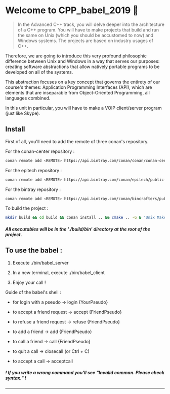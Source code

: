 # Welcome to CPP_babel_2019 👋

> In the Advanced C++ track, you will delve deeper into the architecture of a C++ program. You will have to make projects that build and run the same on Unix (which you should be accustomed to now) and Windows systems.
The projects are based on industry usages of C++.

Therefore, we are going to introduce this very profound philosophic difference between Unix and Windows in a way that serves our purposes: creating software abstractions that allow natively portable programs to be developed on all of the systems. 

This abstraction focuses on a key concept that governs the entirety of our course's themes: Application Programming Interfaces (API),  which are elements that are inseparable from Object-Oriented Programming, all languages combined. 

In this unit in particular, you will have to make a VOIP client/server program (just like Skype).

## Install

First of all, you'll need to add the remote of three conan's repository.

For the conan-center repository :
```sh
conan remote add <REMOTE> https://api.bintray.com/conan/conan/conan-center 
```

For the epitech repository :
```sh
conan remote add <REMOTE> https://api.bintray.com/conan/epitech/public-conan 
```

For the bintray repository :

```sh
conan remote add <REMOTE> https://api.bintray.com/conan/bincrafters/public-conan 
```

To build the project :

```sh
mkdir build && cd build && conan install .. && cmake .. -G & "Unix Makefiles" && cmake --build .
```
##### All executables will be in the './build/bin' directory at the root of the project.

## To use the babel :

1. Execute ./bin/babel_server
2. In a new terminal, execute ./bin/babel_client

3. Enjoy your call !


Guide of the babel's shell :

- for login with a pseudo -> login {YourPseudo}

- to accept a friend request -> accept {FriendPseudo}
- to refuse a friend request -> refuse {FriendPseudo}
- to add a friend -> add {FriendPseudo}
- to call a friend -> call {FriendPseudo}

- to quit a call -> closecall (or Ctrl + C)
- to accept a call -> acceptcall

##### ! If you write a wrong command you'll see "Invalid comman. Please check syntax." !




***
